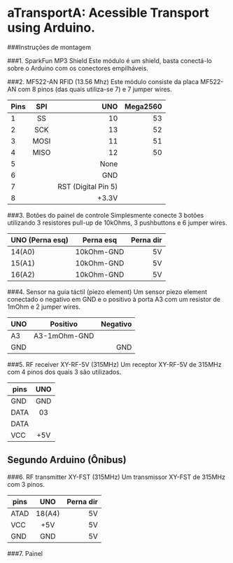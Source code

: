 aTransportA: Acessible Transport using Arduino.
========================================================================
###Instruções de montagem

###1. SparkFun MP3 Shield
Este módulo é um shield, basta conectá-lo sobre o Arduino com os conectores empilháveis.

###2. MF522-AN RFID (13.56 Mhz)
Este módulo consiste da placa MF522-AN com 8 pinos (das quais utiliza-se 7) e 7 jumper wires. 

| Pins | SPI      | UNO  | Mega2560    |
| ---- |:--------:| ----:| --------:   |
| 1    | SS       |  10  |  53         |
| 2    | SCK      |  13  |  52         |
| 3    | MOSI     |  11  |  51         |
| 4    | MISO     |  12  |  50         |
| 5    |          | None               |
| 6    |          | GND                |
| 7    |          | RST (Digital Pin 5)|
| 8    |          | +3.3V              |

###3. Botões do painel de controle
Simplesmente conecte 3 botões utilizando 3 resistores pull-up de 10kOhms, 3 pushbuttons e 6 jumper wires.

| UNO (Perna esq) | Perna esq | Perna dir |
| ---- |:--------:| ----:|
|14(A0)| 10kOhm-GND   |  5V  |
|15(A1)| 10kOhm-GND   |  5V  |
|16(A2)| 10kOhm-GND   |  5V  |

###4. Sensor na guia táctil (piezo element)
Um sensor piezo element conectado o negativo em GND e o positivo à porta A3 com um resistor de 1mOhm e 2 jumper wires.

| UNO  | Positivo | Negativo|
| ---- |:--------:| ----:|
| A3   | A3-1mOhm-GND |     |
| GND  |             |  GND  |

###5. RF receiver XY-RF-5V (315MHz)
Um receptor XY-RF-5V de 315MHz com 4 pinos dos quais 3 são utilizados.

| pins | UNO |
| ---- |:---:|
| GND  | GND |
| DATA | 03  |
| DATA |     |
| VCC  | +5V |

## Segundo Arduino (Ônibus)
###6. RF transmitter XY-FST (315MHz)
Um transmissor XY-FST de 315MHz com 3 pinos.

| pins | UNO  | Perna dir |
| ---- |:--------:| ----:|
| ATAD | 18(A4)   |  5V  |
| VCC  | +5V   |  5V  |
| GND  | GND   |  5V  |


###7. Painel
